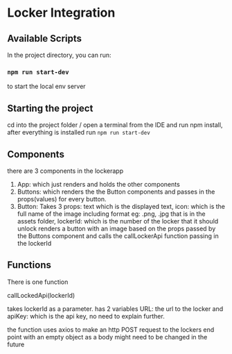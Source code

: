 # Locker Integration 

## Available Scripts

In the project directory, you can run:

### `npm run start-dev`

to start the local env server

## Starting the project

cd into the project folder / open a terminal from the IDE and run npm install, after everything is installed run `npm run start-dev`

## Components 

there are 3 components in the lockerapp 

1. App: which just renders and holds the other components
2. Buttons: which renders the the Button components and passes in the props(values) for every button.
3. Button:
   Takes 3 props: text which is the displayed text, icon: which is the full name of the image including format eg: .png, .jpg that is in the assets folder, lockerId: which is the number of the locker that it should unlock
   renders a button with an image based on the props passed by the Buttons component and calls the callLockerApi function passing in the lockerId

## Functions

   There is one function 

   callLockedApi(lockerId)

   takes lockerId as a parameter.
   has 2 variables URL: the url to the locker and apiKey: which is the api key, no need to explain further.

   the function uses axios to make an http POST request to the lockers end point with an empty object as a body might need to be changed in the future

